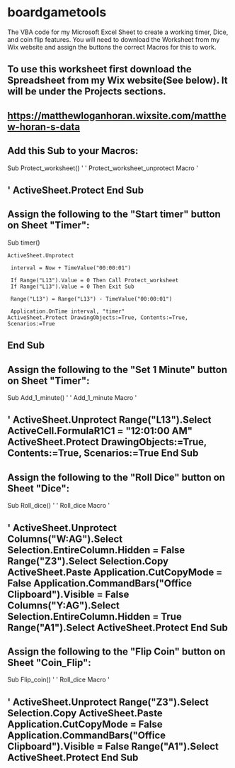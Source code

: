# boardgametools
The VBA code for my Microsoft Excel Sheet to create a working timer, Dice, and coin flip features. You will need to download the Worksheet from my Wix website and assign the buttons the correct Macros for this to work.

To use this worksheet first download the Spreadsheet from my Wix website(See below). It will be under the Projects sections.
-------------------------------------------------------------------------------------------------------------------------------------------------------------------
https://matthewloganhoran.wixsite.com/matthew-horan-s-data
-------------------------------------------------------------------------------------------------------------------------------------------------------------------
Add this Sub to your Macros:
-------------------------------------------------------------------------------------------------------------------------------------------------------------------
Sub Protect_worksheet()
'
' Protect_worksheet_unprotect Macro
'

'
ActiveSheet.Protect
End Sub
-------------------------------------------------------------------------------------------------------------------------------------------------------------------
Assign the following to the "Start timer" button on Sheet "Timer":
-------------------------------------------------------------------------------------------------------------------------------------------------------------------
 Sub timer()
 




    ActiveSheet.Unprotect
   
     interval = Now + TimeValue("00:00:01")

     If Range("L13").Value = 0 Then Call Protect_worksheet
     If Range("L13").Value = 0 Then Exit Sub

     Range("L13") = Range("L13") - TimeValue("00:00:01")

     Application.OnTime interval, "timer"
    ActiveSheet.Protect DrawingObjects:=True, Contents:=True, Scenarios:=True
    
 End Sub
-------------------------------------------------------------------------------------------------------------------------------------------------------------------
Assign the following to the "Set 1 Minute" button on Sheet "Timer":
-------------------------------------------------------------------------------------------------------------------------------------------------------------------
Sub Add_1_minute()
'
' Add_1_minute Macro
'

'
   ActiveSheet.Unprotect
    Range("L13").Select
    ActiveCell.FormulaR1C1 = "12:01:00 AM"
    ActiveSheet.Protect DrawingObjects:=True, Contents:=True, Scenarios:=True
End Sub
-------------------------------------------------------------------------------------------------------------------------------------------------------------------
Assign the following to the "Roll Dice" button on Sheet "Dice":
-------------------------------------------------------------------------------------------------------------------------------------------------------------------
Sub Roll_dice()
'
' Roll_dice Macro
'

'
    ActiveSheet.Unprotect
    Columns("W:AG").Select
    Selection.EntireColumn.Hidden = False
    Range("Z3").Select
    Selection.Copy
    ActiveSheet.Paste
    Application.CutCopyMode = False
    Application.CommandBars("Office Clipboard").Visible = False
    Columns("Y:AG").Select
    Selection.EntireColumn.Hidden = True
    Range("A1").Select
    ActiveSheet.Protect
End Sub
-------------------------------------------------------------------------------------------------------------------------------------------------------------------
Assign the following to the "Flip Coin" button on Sheet "Coin_Flip":
-------------------------------------------------------------------------------------------------------------------------------------------------------------------
Sub Flip_coin()
'
' Roll_dice Macro
'

'
    ActiveSheet.Unprotect
    Range("Z3").Select
    Selection.Copy
    ActiveSheet.Paste
    Application.CutCopyMode = False
    Application.CommandBars("Office Clipboard").Visible = False
    Range("A1").Select
    ActiveSheet.Protect
End Sub
-------------------------------------------------------------------------------------------------------------------------------------------------------------------
